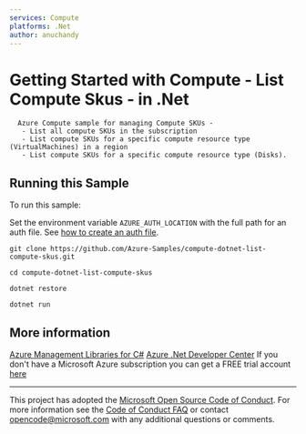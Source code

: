 ```yaml
---
services: Compute
platforms: .Net
author: anuchandy
---
```


# Getting Started with Compute - List Compute Skus - in .Net #

      Azure Compute sample for managing Compute SKUs -
       - List all compute SKUs in the subscription
       - List compute SKUs for a specific compute resource type (VirtualMachines) in a region
       - List compute SKUs for a specific compute resource type (Disks).


## Running this Sample ##

To run this sample:

Set the environment variable `AZURE_AUTH_LOCATION` with the full path for an auth file. See [how to create an auth file](https://github.com/Azure/azure-sdk-for-net/blob/Fluent/AUTH.md).

    git clone https://github.com/Azure-Samples/compute-dotnet-list-compute-skus.git

    cd compute-dotnet-list-compute-skus

    dotnet restore

    dotnet run

## More information ##

[Azure Management Libraries for C#](https://github.com/Azure/azure-sdk-for-net/tree/Fluent)
[Azure .Net Developer Center](https://azure.microsoft.com/en-us/develop/net/)
If you don't have a Microsoft Azure subscription you can get a FREE trial account [here](http://go.microsoft.com/fwlink/?LinkId=330212)

---

This project has adopted the [Microsoft Open Source Code of Conduct](https://opensource.microsoft.com/codeofconduct/). For more information see the [Code of Conduct FAQ](https://opensource.microsoft.com/codeofconduct/faq/) or contact [opencode@microsoft.com](mailto:opencode@microsoft.com) with any additional questions or comments.